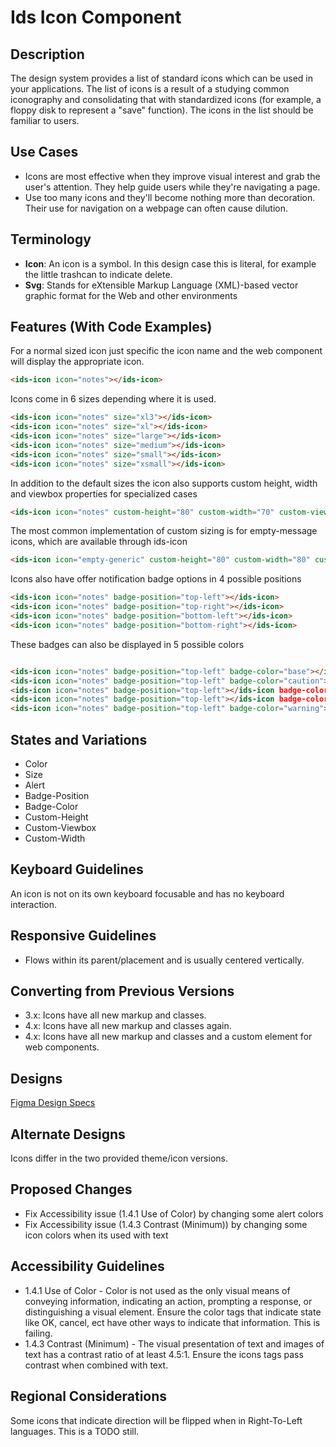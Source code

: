 # Ids Icon Component

## Description

The design system provides a list of standard icons which can be used in your applications. The list of icons is a result of a studying common iconography and consolidating that with standardized icons (for example, a floppy disk to represent a "save" function). The icons in the list should be familiar to users.

## Use Cases

- Icons are most effective when they improve visual interest and grab the user's attention. They help guide users while they're navigating a page.
- Use too many icons and they'll become nothing more than decoration. Their use for navigation on a webpage can often cause dilution.

## Terminology

- **Icon**: An icon is a symbol. In this design case this is literal, for example  the little trashcan to indicate delete.
- **Svg**: Stands for eXtensible Markup Language (XML)-based vector graphic format for the Web and other environments

## Features (With Code Examples)

For a normal sized icon just specific the icon name and the web component will display the appropriate icon.

```html
<ids-icon icon="notes"></ids-icon>
```

Icons come in 6 sizes depending where it is used.

```html
<ids-icon icon="notes" size="xl3"></ids-icon>
<ids-icon icon="notes" size="xl"></ids-icon>
<ids-icon icon="notes" size="large"></ids-icon>
<ids-icon icon="notes" size="medium"></ids-icon>
<ids-icon icon="notes" size="small"></ids-icon>
<ids-icon icon="notes" size="xsmall"></ids-icon>
```

In addition to the default sizes the icon also supports custom height, width and viewbox properties
for specialized cases

```html
<ids-icon icon="notes" custom-height="80" custom-width="70" custom-viewbox="0 0 50 50"></ids-icon>
```

The most common implementation of custom sizing is for empty-message icons, which are available through ids-icon

```html
<ids-icon icon="empty-generic" custom-height="80" custom-width="80" custom-viewbox="0 0 80 80"></ids-icon>
```

Icons also have offer notification badge options in 4 possible positions

```html
<ids-icon icon="notes" badge-position="top-left"></ids-icon>
<ids-icon icon="notes" badge-position="top-right"></ids-icon>
<ids-icon icon="notes" badge-position="bottom-left"></ids-icon>
<ids-icon icon="notes" badge-position="bottom-right"></ids-icon>
```
These badges can also be displayed in 5 possible colors

```html

<ids-icon icon="notes" badge-position="top-left" badge-color="base"></ids-icon>
<ids-icon icon="notes" badge-position="top-left" badge-color="caution"></ids-icon>
<ids-icon icon="notes" badge-position="top-left"></ids-icon badge-color="danger">
<ids-icon icon="notes" badge-position="top-left"></ids-icon badge-color="success">
<ids-icon icon="notes" badge-position="top-left" badge-color="warning"></ids-icon>
```

## States and Variations

- Color
- Size
- Alert
- Badge-Position
- Badge-Color
- Custom-Height
- Custom-Viewbox
- Custom-Width

## Keyboard Guidelines

An icon is not on its own keyboard focusable and has no keyboard interaction.

## Responsive Guidelines

- Flows within its parent/placement and is usually centered vertically.

## Converting from Previous Versions

- 3.x: Icons have all new markup and classes.
- 4.x: Icons have all new markup and classes again.
- 4.x: Icons have all new markup and classes and a custom element for web components.

## Designs

[Figma Design Specs](https://www.figma.com/files/team/715586812838044954/Hook%26Loop)

## Alternate Designs

Icons differ in the two provided theme/icon versions.

## Proposed Changes

- Fix Accessibility issue (1.4.1 Use of Color) by changing some alert colors
- Fix Accessibility issue (1.4.3 Contrast (Minimum)) by changing some icon colors when its used with text

## Accessibility Guidelines

- 1.4.1 Use of Color - Color is not used as the only visual means of conveying information, indicating an action, prompting a response, or distinguishing a visual element. Ensure the color tags that indicate state like OK, cancel, ect have other ways to indicate that information. This is failing.
- 1.4.3 Contrast (Minimum) - The visual presentation of text and images of text has a contrast ratio of at least 4.5:1. Ensure the icons tags pass contrast when combined with text.

## Regional Considerations

Some icons that indicate direction will be flipped when in Right-To-Left languages. This is a TODO still.
